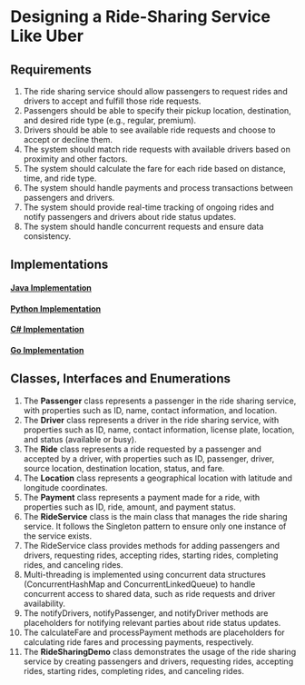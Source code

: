 # Designing a Ride-Sharing Service Like Uber

## Requirements
1. The ride sharing service should allow passengers to request rides and drivers to accept and fulfill those ride requests.
2. Passengers should be able to specify their pickup location, destination, and desired ride type (e.g., regular, premium).
3. Drivers should be able to see available ride requests and choose to accept or decline them.
4. The system should match ride requests with available drivers based on proximity and other factors.
5. The system should calculate the fare for each ride based on distance, time, and ride type.
6. The system should handle payments and process transactions between passengers and drivers.
7. The system should provide real-time tracking of ongoing rides and notify passengers and drivers about ride status updates.
8. The system should handle concurrent requests and ensure data consistency.

## Implementations
#### [Java Implementation](../solutions/java/src/ridesharingservice/) 
#### [Python Implementation](../solutions/python/ridesharingservice/)
#### [C# Implementation](../solutions/c#/RideSharingService/)
#### [Go Implementation](../solutions/golang/ridesharingservice/)

## Classes, Interfaces and Enumerations
1. The **Passenger** class represents a passenger in the ride sharing service, with properties such as ID, name, contact information, and location.
2. The **Driver** class represents a driver in the ride sharing service, with properties such as ID, name, contact information, license plate, location, and status (available or busy).
3. The **Ride** class represents a ride requested by a passenger and accepted by a driver, with properties such as ID, passenger, driver, source location, destination location, status, and fare.
4. The **Location** class represents a geographical location with latitude and longitude coordinates.
5. The **Payment** class represents a payment made for a ride, with properties such as ID, ride, amount, and payment status.
6. The **RideService** class is the main class that manages the ride sharing service. It follows the Singleton pattern to ensure only one instance of the service exists.
7. The RideService class provides methods for adding passengers and drivers, requesting rides, accepting rides, starting rides, completing rides, and canceling rides.
8. Multi-threading is implemented using concurrent data structures (ConcurrentHashMap and ConcurrentLinkedQueue) to handle concurrent access to shared data, such as ride requests and driver availability.
9. The notifyDrivers, notifyPassenger, and notifyDriver methods are placeholders for notifying relevant parties about ride status updates.
10. The calculateFare and processPayment methods are placeholders for calculating ride fares and processing payments, respectively.
11. The **RideSharingDemo** class demonstrates the usage of the ride sharing service by creating passengers and drivers, requesting rides, accepting rides, starting rides, completing rides, and canceling rides.